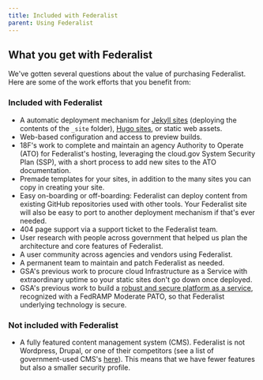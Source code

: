 ```yaml
---
title: Included with Federalist
parent: Using Federalist
---
```

## What you get with Federalist

We've gotten several questions about the value of purchasing Federalist. Here are some of the work efforts that you benefit from:

### Included with Federalist

* A automatic deployment mechanism for [Jekyll sites](https://jekyllrb.com/docs/home/) (deploying the contents of the `_site` folder), [Hugo sites](http://gohugo.io/), or static web assets.
* Web-based configuration and access to preview builds.
* 18F's work to complete and maintain an agency Authority to Operate (ATO) for Federalist's hosting, leveraging the cloud.gov System Security Plan (SSP), with a short process to add new sites to the ATO documentation.
* Premade templates for your sites, in addition to the many sites you can copy in creating your site.
* Easy on-boarding or off-boarding: Federalist can deploy content from existing GitHub repositories used with other tools. Your Federalist site will also be easy to port to another deployment mechanism if that's ever needed.
* 404 page support via a support ticket to the Federalist team.
* User research with people across government that helped us plan the architecture and core features of Federalist.
* A user community across agencies and vendors using Federalist.
* A permanent team to maintain and patch Federalist as needed.
* GSA's previous work to procure cloud Infrastructure as a Service with extraordinary uptime so your static sites don't go down once deployed.
* GSA's previous work to build a [robust and secure platform as a service](https://cloud.gov), recognized with a FedRAMP Moderate PATO, so that Federalist underlying technology is secure.

### Not included with Federalist

* A fully featured content management system (CMS). Federalist is not Wordpress, Drupal, or one of their competitors (see a list of government-used CMS's [here](https://www.digitalgov.gov/resources/content-management-systems-used-by-government-agencies/)). This means that we have fewer features but also a smaller security profile.

